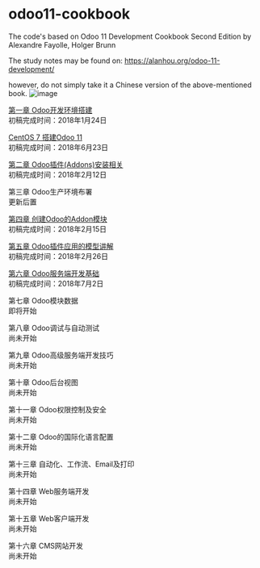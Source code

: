 # odoo11-cookbook

The code's based on Odoo 11 Development Cookbook Second Edition by Alexandre Fayolle, Holger Brunn

The study notes may be found on:
https://alanhou.org/odoo-11-development/

however, do not simply take it a Chinese version of the above-mentioned book. 
![image](https://alanhou.org/homepage/wp-content/uploads/2018/06/odoo-chinese.jpg)


[第一章 Odoo开发环境搭建](https://alanhou.org/ubuntu-odoo/)<br>初稿完成时间：2018年1月24日

[CentOS 7 搭建Odoo 11](https://alanhou.org/centos-7-odoo-11/)<br>
初稿完成时间：2018年6月23日

[第二章 Odoo插件(Addons)安装相关](https://alanhou.org/odoo-11-addons/) <br>
初稿完成时间：2018年2月12日

第三章 Odoo生产环境布署<br>
更新后置

[第四章 创建Odoo的Addon模块](https://alanhou.org/create-odoo-addon-module/)<br>
初稿完成时间：2018年2月15日

[第五章 Odoo插件应用的模型讲解](https://alanhou.org/odoo-application-models/)<br>
初稿完成时间：2018年2月26日

[第六章 Odoo服务端开发基础](https://alanhou.org/server-side-development/)<br>
初稿完成时间：2018年7月2日

第七章 Odoo模块数据<br>
即将开始

第八章 Odoo调试与自动测试<br>
尚未开始

第九章 Odoo高级服务端开发技巧<br>
尚未开始

第十章 Odoo后台视图<br>
尚未开始

第十一章 Odoo权限控制及安全<br>
尚未开始

第十二章 Odoo的国际化语言配置<br>
尚未开始

第十三章 自动化、工作流、Email及打印<br>
尚未开始

第十四章 Web服务端开发<br>
尚未开始

第十五章 Web客户端开发<br>
尚未开始

第十六章 CMS网站开发<br>
尚未开始


